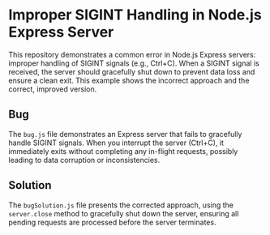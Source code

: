 # Improper SIGINT Handling in Node.js Express Server

This repository demonstrates a common error in Node.js Express servers: improper handling of SIGINT signals (e.g., Ctrl+C).  When a SIGINT signal is received, the server should gracefully shut down to prevent data loss and ensure a clean exit.  This example shows the incorrect approach and the correct, improved version.

## Bug

The `bug.js` file demonstrates an Express server that fails to gracefully handle SIGINT signals. When you interrupt the server (Ctrl+C), it immediately exits without completing any in-flight requests, possibly leading to data corruption or inconsistencies.

## Solution

The `bugSolution.js` file presents the corrected approach, using the `server.close` method to gracefully shut down the server, ensuring all pending requests are processed before the server terminates.